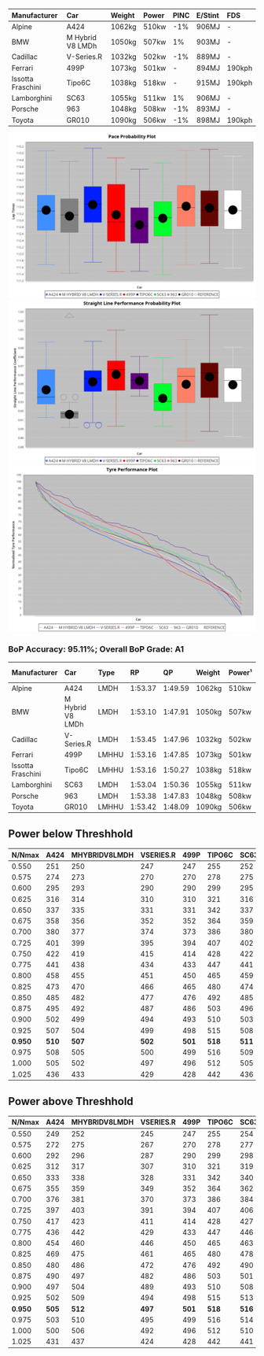 |Manufacturer|Car|Weight|Power|PINC|E/Stint|FDS|
|:-|:-|:-|:-|:-|:-|:-|
|Alpine|A424|1062kg|510kw|-1%|906MJ|-|
|BMW|M Hybrid V8 LMDh|1050kg|507kw|1%|903MJ|-|
|Cadillac|V-Series.R|1032kg|502kw|-1%|889MJ|-|
|Ferrari|499P|1073kg|501kw|-|894MJ|190kph|
|Issotta Fraschini|Tipo6C|1038kg|518kw|-|915MJ|190kph|
|Lamborghini|SC63|1055kg|511kw|1%|906MJ|-|
|Porsche|963|1048kg|508kw|-1%|893MJ|-|
|Toyota|GR010|1090kg|506kw|-1%|898MJ|190kph|

![PACECHART](./IMG/ACOMETHOD.png)
![STRAIGHTLINEPERFORMANCECHART](./IMG/ACOMETHOD_sp.png)
![TYREPERFORMANCECHART](./IMG/ACOMETHOD_tw.png)

### BoP Accuracy: 95.11%; Overall BoP Grade: A1
|Manufacturer|Car|Type|RP|QP|Weight|Power¹|Threshhold|PINC|Power²|E/Stint|AVG Vmax|FDS|RDLC|L/Stint|BOP-Grade|ModelAccuracy|ModelPoints|Match%|
|:-|:-|:-|:-|:-|:-|:-|:-|:-|:-|:-|:-|:-|:-|:-|:-|:-|:-|:-|
|Alpine|A424|LMDH|1:53.37|1:49.59|1062kg|510kw|210.0kph|-1%|505kw|906MJ|277.73kph|-|1.01|35|~A1|81.15%|521|97.03%|
|BMW|M Hybrid V8 LMDh|LMDH|1:53.10|1:47.91|1050kg|507kw|210.0kph|1%|512kw|903MJ|275.36kph|-|1.02|34|-A2|98.60%|1690|93.31%|
|Cadillac|V-Series.R|LMDH|1:53.45|1:47.96|1032kg|502kw|210.0kph|-1%|497kw|889MJ|279.05kph|-|1.03|35|+B1|91.10%|1770|88.52%|
|Ferrari|499P|LMHHU|1:53.16|1:47.85|1073kg|501kw|210.0kph|-|501kw|894MJ|279.46kph|190kph|1.02|35|~A1|84.26%|2292|100.00%|
|Issotta Fraschini|Tipo6C|LMHHU|1:53.16|1:50.27|1038kg|518kw|210.0kph|-|518kw|915MJ|280.73kph|190kph|1.07|34|+A2|66.67%|96|90.26%|
|Lamborghini|SC63|LMDH|1:53.04|1:50.36|1055kg|511kw|210.0kph|1%|516kw|906MJ|277.09kph|-|1.04|34|-A2|96.77%|419|91.74%|
|Porsche|963|LMDH|1:53.38|1:47.83|1048kg|508kw|210.0kph|-1%|503kw|893MJ|278.95kph|-|1.02|35|~A1|93.14%|5746|100.00%|
|Toyota|GR010|LMHHU|1:53.42|1:48.09|1090kg|506kw|210.0kph|-1%|501kw|898MJ|278.64kph|190kph|1.00|35|~A1|87.37%|3154|100.00%|

## Power below Threshhold
|N/Nmax|A424|MHYBRIDV8LMDH|VSERIES.R|499P|TIPO6C|SC63|963|GR010|
|:-|:-|:-|:-|:-|:-|:-|:-|:-|
|0.550|251|250|247|247|255|252|250|249|
|0.575|274|273|270|270|278|275|273|272|
|0.600|295|293|290|290|299|295|293|292|
|0.625|316|314|310|310|321|316|314|313|
|0.650|337|335|331|331|342|337|335|334|
|0.675|358|356|352|352|364|359|357|355|
|0.700|380|377|374|373|386|380|378|377|
|0.725|401|399|395|394|407|402|399|398|
|0.750|422|419|415|414|428|422|420|418|
|0.775|441|438|434|433|447|441|439|437|
|0.800|458|455|451|450|465|459|456|454|
|0.825|473|470|466|465|480|474|471|469|
|0.850|485|482|477|476|492|485|483|481|
|0.875|495|492|487|486|503|496|493|491|
|0.900|502|499|494|493|510|503|500|498|
|0.925|507|504|499|498|515|508|505|503|
|**0.950**|**510**|**507**|**502**|**501**|**518**|**511**|**508**|**506**|
|0.975|508|505|500|499|516|509|506|504|
|1.000|505|502|497|496|512|505|503|501|
|1.025|436|433|429|428|442|436|434|432|

## Power above Threshhold
|N/Nmax|A424|MHYBRIDV8LMDH|VSERIES.R|499P|TIPO6C|SC63|963|GR010|
|:-|:-|:-|:-|:-|:-|:-|:-|:-|
|0.550|249|252|245|247|255|254|248|247|
|0.575|272|275|267|270|278|277|271|270|
|0.600|292|296|287|290|299|298|291|290|
|0.625|312|317|307|310|321|319|311|310|
|0.650|333|338|328|331|342|340|332|331|
|0.675|355|359|349|352|364|362|353|352|
|0.700|376|381|370|373|386|384|374|373|
|0.725|397|403|391|394|407|406|395|394|
|0.750|417|423|411|414|428|427|416|414|
|0.775|436|442|429|433|447|446|435|433|
|0.800|454|460|446|450|465|463|452|450|
|0.825|469|475|461|465|480|478|467|465|
|0.850|480|486|472|476|492|490|478|476|
|0.875|490|497|482|486|503|501|488|486|
|0.900|497|504|489|493|510|508|495|493|
|0.925|502|509|494|498|515|513|500|498|
|**0.950**|**505**|**512**|**497**|**501**|**518**|**516**|**503**|**501**|
|0.975|503|510|495|499|516|514|501|499|
|1.000|500|506|492|496|512|510|498|496|
|1.025|431|437|424|428|442|441|430|428|
